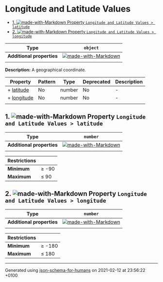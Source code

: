 # Longitude and Latitude Values

- [1. ![made-with-Markdown](https://img.shields.io/badge/Required-blue) Property `Longitude and Latitude Values > latitude`](#latitude)
- [2. ![made-with-Markdown](https://img.shields.io/badge/Required-blue) Property `Longitude and Latitude Values > longitude`](#longitude)

| Type | `object` |
| ---- | --- |
| **Additional properties** |[![made-with-Markdown](https://img.shields.io/badge/Any%20type-allowed-green)](# "Additional Properties of any type are allowed.")|
|  |  |

**Description:** A geographical coordinate.

| Property | Pattern | Type | Deprecated | Description |
| -------- | ------- | ---- | ---------- | ----------- |
|+  [latitude](#latitude)|No|number|No|-|
|+  [longitude](#longitude)|No|number|No|-|
|  |  |  |  |  |

## <a name="latitude"></a>1. ![made-with-Markdown](https://img.shields.io/badge/Required-blue) Property `Longitude and Latitude Values > latitude`

| Type | `number` |
| ---- | --- |
| **Additional properties** |[![made-with-Markdown](https://img.shields.io/badge/Any%20type-allowed-green)](# "Additional Properties of any type are allowed.")|
|  |  |

| Restrictions |   |
| ------------ | - |
| **Minimum** | &ge; -90 |
| **Maximum** | &le; 90 |

## <a name="longitude"></a>2. ![made-with-Markdown](https://img.shields.io/badge/Required-blue) Property `Longitude and Latitude Values > longitude`

| Type | `number` |
| ---- | --- |
| **Additional properties** |[![made-with-Markdown](https://img.shields.io/badge/Any%20type-allowed-green)](# "Additional Properties of any type are allowed.")|
|  |  |

| Restrictions |   |
| ------------ | - |
| **Minimum** | &ge; -180 |
| **Maximum** | &le; 180 |

----------------------------------------------------------------------------------------------------------------------------
Generated using [json-schema-for-humans](https://github.com/coveooss/json-schema-for-humans) on 2021-02-12 at 23:56:22 +0100